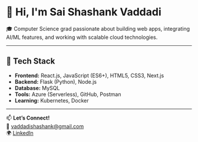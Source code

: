 # 👋 Hi, I'm Sai Shashank Vaddadi

🎓 Computer Science grad passionate about building  web apps, integrating AI/ML features, and working with scalable cloud technologies.

---

## 🔧 Tech Stack
- **Frontend:** React.js, JavaScript (ES6+), HTML5, CSS3, Next.js
- **Backend:** Flask (Python), Node.js
- **Database:**  MySQL
- **Tools:** Azure (Serverless), GitHub, Postman
- **Learning:** Kubernetes, Docker

---

📫 **Let’s Connect!**  
📧 vaddadishashank@gmail.com  
🌍 [LinkedIn](https://www.linkedin.com/in/shashankvaddadi19/)
